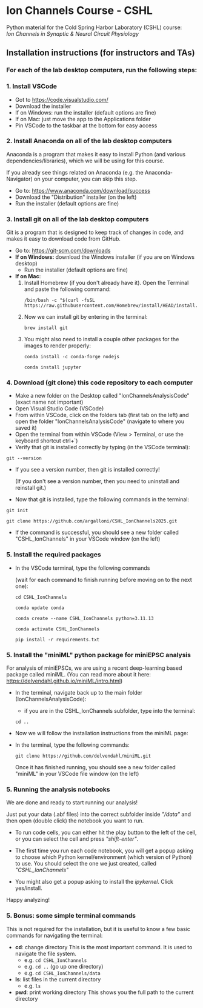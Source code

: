 # Ion Channels Course - CSHL
Python material for the Cold Spring Harbor Laboratory (CSHL) course:  
*Ion Channels in Synaptic & Neural Circuit Physiology*

## Installation instructions (for instructors and TAs)
### For each of the lab desktop computers, run the following steps:
### 1. Install VSCode 
- Got to https://code.visualstudio.com/
- Download the installer
- If on Windows: run the installer (default options are fine)
- If on Mac: just move the app to the Applications folder
- Pin VSCode to the taskbar at the bottom for easy access

### 2. Install Anaconda on all of the lab desktop computers
Anaconda is a program that makes it easy to install Python (and various dependencies/libraries), which we will be using for this course. 

If you already see things related on Anaconda (e.g. the Anaconda-Navigator) on your computer, you can skip this step.
 - Go to: https://www.anaconda.com/download/success
 - Download the "Distribution" installer (on the left)
 - Run the installer (default options are fine)

 ### 3. Install git on all of the lab desktop computers
 Git is a program that is designed to keep track of changes in code, and makes it easy to download code from GitHub.

 - Go to: https://git-scm.com/downloads
 - **If on Windows:** download the Windows installer (if you are on Windows desktop)
    - Run the installer (default options are fine) 
 - **If on Mac**:
    1. Install Homebrew (if you don't already have it). Open the Terminal and paste the following command:
        ```
        /bin/bash -c "$(curl -fsSL https://raw.githubusercontent.com/Homebrew/install/HEAD/install.sh)"
        ```
    2. Now we can install git by entering in the terminal:
        ```
        brew install git
        ```
    3. You might also need to install a couple other packages for the images to render properly:
        ```
        conda install -c conda-forge nodejs
        ```
        ```
        conda install jupyter
        ```
    

### 4. Download (git clone) this code repository to each computer
- Make a new folder on the Desktop called "IonChannelsAnalysisCode" (exact name not important)
- Open Visual Studio Code (VSCode)
- From within VSCode, click on the folders tab (first tab on the left) and open the folder "IonChannelsAnalysisCode" (navigate to where you saved it)
- Open the terminal from within VSCode (View > Terminal, or use the keyboard shortcut ctrl+`) 
- Verify that git is installed correctly by typing (in the VSCode terminal):
```
git --version
```
- If you see a version number, then git is installed correctly!

    (If you don't see a version number, then you need to uninstall and reinstall git.)

- Now that git is installed, type the following commands in the terminal:
```
git init
```
```
git clone https://github.com/argalloni/CSHL_IonChannels2025.git
```
- If the command is successful, you should see a new folder called "CSHL_IonChannels" in your VSCode window (on the left)

### 5. Install the required packages
- In the VSCode terminal, type the following commands 

    (wait for each command to finish running before moving on to the next one):
    ```
    cd CSHL_IonChannels
    ```
    ```
    conda update conda
    ```
    ```
    conda create --name CSHL_IonChannels python=3.11.13
    ```
    ```
    conda activate CSHL_IonChannels
    ```
    ```
    pip install -r requirements.txt
    ```

### 5. Install the "miniML" python package for miniEPSC analysis
For analysis of miniEPSCs, we are using a recent deep-learning based package called miniML.
(You can read more about it here: https://delvendahl.github.io/miniML/intro.html)

- In the terminal, navigate back up to the main folder (IonChannelsAnalysisCode):
    - if you are in the CSHL_IonChannels subfolder, type into the terminal:
    ```
    cd ..
    ```
- Now we will follow the installation instructions from the miniML page:

- In the terminal, type the following commands:
    ```
    git clone https://github.com/delvendahl/miniML.git
    ```
    Once it has finished running, you should see a new folder called "miniML" in your VSCode file window (on the left)

### 5. Running the analysis notebooks

We are done and ready to start running our analysis!

Just put your data (.abf files) into the correct subfolder inside *"/data"* and then open (double click) the notebook you want to run.

- To run code cells, you can either hit the play button to the left of the cell, or you can select the cell and press *"shift-enter"*.

- The first time you run each code notebook, you will get a popup asking to choose which Python kernel/environment (which version of Python) to use. You should select the one we just created, called *"CSHL_IonChannels"*

- You might also get a popup asking to install the *ipykernel*. Click yes/install.

Happy analyzing!

### 5. Bonus: some simple terminal commands

This is not required for the installation, but it is useful to know a few basic commands for navigating the terminal:
- **cd**: change directory
    This is the most important command. It is used to navigate the file system.
    - e.g. `cd CSHL_IonChannels`
    - e.g. `cd ..` (go up one directory)
    - e.g. `cd CSHL_IonChannels/data`
- **ls**: list files in the current directory
    - e.g. `ls`
- **pwd**: print working directory
    This shows you the full path to the current directory

